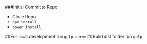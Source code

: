 ###Initial Commit to Repo

* Clone Repo
* `npm install`
* `bower install`

##For local development run `gulp serve`
##Bulid dist folder run `gulp`